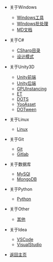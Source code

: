   
<!-- * [返回首页](<https://hebes.github.io/#/>) -->
  
<!-- * [切换主题](/md/其他/切换主题.md) -->

- 关于Windows

  - [Windows工具](/md/Windows工具/_sidebar.md)
  - [WIndows批处理](/md/WIndows批处理/_sidebar.md)
  - [MD文档](/md/MD文档/_sidebar.md)

- 关于C#

  - [CSharp目录](/md/CSharp/_sidebar.md)
  - [设计模式](/md/设计模式/_sidebar.md)
  
- 关于Unity3D

  - [Unity前端](/md/Unity前端/_sidebar.md)
  - [Unity后端](/md/Unity后端/_sidebar.md)
  - [GPUInstancing](/md/GPUInstancing/_sidebar.md)
  - [ET](/md/ET6.0/_sidebar.md)
  - [DOTS](/md/DOTS/_sidebar.md)
  - [YooAsset](/md/YooAsset/_sidebar.md)
  - [DOTween](/md/DOTween/_sidebar.md)
  
- 关于Linux

  - [Linux](/md/Linux/_sidebar.md)

- 关于Git

  - [Git](/md/Git/_sidebar.md)
  - [Gitlab](/md/GitLab/_sidebar.md)

- 关于数据库

  - [MySQl](/md/MySQl/_sidebar.md)
  - [MongoDB](/md/MongoDB/_sidebar.md)

- 关于Python

  - [Python](/md/Python/_sidebar.md)

- 关于Other

  - [其他](/md/其他/_sidebar.md)

- 关于Idea

  - [VSCode](/md/VSCode配置/VSCode配置.md)
  - [VisualStudio](/md/VisualStudio/_sidebar.md)

- [返回主页](/README.md)

  <!-- - [自述文件](/md/README.md) -->
  <!-- - [切换主题](/md/其他/切换主题.md) -->
  <!-- - [Docsify搭建](/md/Docsify搭建/Docsify搭建.md) -->
  <!-- - [MD文档](/md/MD文档/MD文档.md) -->
  <!-- - [Unity3D](md/Unity3D.md) -->
  <!-- - [其他](/md/其他/项目.md) -->
  <!-- - [VSCode配置](/md/VSCode配置/VSCode配置.md) -->
  
  <!-- * [自述文件](README.md)
  * [切换主题](切换主题.md)
  * [docsify搭建](md/docsify搭建/docsify搭建.md)
  * [MD文档](md/MD文档/MD文档.md) -->

<!-- * 入门 -->

  <!-- * [快速开始](zh-cn/quickstart.md)
  * [多页文档](zh-cn/more-pages.md)
  * [定制导航栏](zh-cn/custom-navbar.md)
  * [封面](zh-cn/cover.md) -->


<!-- * 配置 -->

  <!-- * [配置项](zh-cn/configuration.md)
  * [主题](zh-cn/themes.md)
  * [使用插件](zh-cn/plugins.md)
  * [Markdown 配置](zh-cn/markdown.md)
  * [代码高亮](zh-cn/language-highlight.md) -->

<!-- - Translations
  - [:uk: English](/)
  - [:cn: 简体中文](/zh-cn/)
  - [:de: Deutsch](/de-de/)
  - [:es: Español](/es/)
  - [:ru: Русский](/ru-ru/)

* [:us:, :uk:](/)
* [:cn:](/zh-cn/) -->


